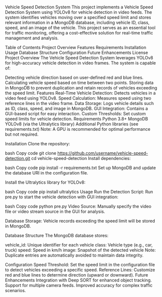Vehicle Speed Detection System
This project implements a Vehicle Speed Detection System using YOLOv8 for vehicle detection in video feeds. The system identifies vehicles moving over a specified speed limit and stores relevant information in a MongoDB database, including vehicle ID, class, speed, and an image of the vehicle. This project serves as an essential tool for traffic monitoring, offering a cost-effective solution for real-time traffic management and analysis.

Table of Contents
Project Overview
Features
Requirements
Installation
Usage
Database Structure
Configuration
Future Enhancements
License
Project Overview
The Vehicle Speed Detection System leverages YOLOv8 for high-accuracy vehicle detection in video frames. The system is capable of:

Detecting vehicle direction based on user-defined red and blue lines.
Calculating vehicle speed based on time between two points.
Storing data in MongoDB to prevent duplication and retain records of vehicles exceeding the speed limit.
Features
Real-Time Vehicle Detection: Detects vehicles in a video feed using YOLOv8.
Speed Calculation: Measures speed using two reference lines in the video frame.
Data Storage: Logs vehicle details such as ID, class, speed, and image in MongoDB.
GUI Integration: Contains a GUI-based script for easy interaction.
Custom Thresholds: Set custom speed limits for vehicle detection.
Requirements
Python 3.8+
MongoDB
YOLOv8 (via the Ultralytics library)
Additional Python libraries (see requirements.txt)
Note: A GPU is recommended for optimal performance but not required.

Installation
Clone the repository:

bash
Copy code
git clone https://github.com/username/vehicle-speed-detection.git
cd vehicle-speed-detection
Install dependencies:

bash
Copy code
pip install -r requirements.txt
Set up MongoDB and update the database URI in the configuration file.

Install the Ultralytics library for YOLOv8:

bash
Copy code
pip install ultralytics
Usage
Run the Detection Script: Run pre.py to start the vehicle detection with GUI integration:

bash
Copy code
python pre.py
Video Source: Manually specify the video file or video stream source in the GUI for analysis.

Database Storage: Vehicle records exceeding the speed limit will be stored in MongoDB.

Database Structure
The MongoDB database stores:

vehicle_id: Unique identifier for each vehicle
class: Vehicle type (e.g., car, truck)
speed: Speed in km/h
image: Snapshot of the detected vehicle
Note: Duplicate entries are automatically avoided to maintain data integrity.

Configuration
Speed Threshold: Set the speed limit in the configuration file to detect vehicles exceeding a specific speed.
Reference Lines: Customize red and blue lines to determine direction (upward or downward).
Future Enhancements
Integration with Deep SORT for enhanced object tracking.
Support for multiple camera feeds.
Improved accuracy for complex traffic scenarios.
